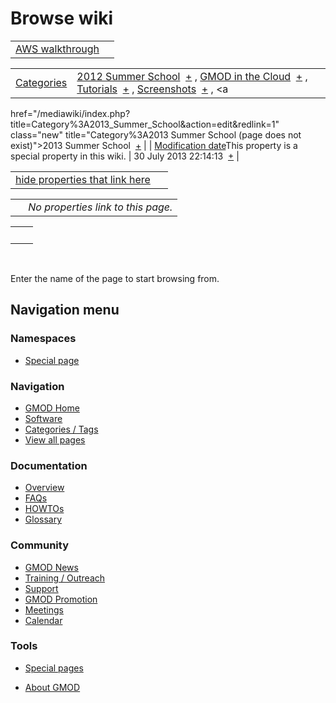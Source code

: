 



<span id="top"></span>




# <span dir="auto">Browse wiki</span>






|                                                            |     |
|------------------------------------------------------------|-----|
| [AWS walkthrough](/wiki/AWS_walkthrough "AWS walkthrough") |     |

|  |  |
|----|----|
| [Categories](/wiki/Special%3ACategories "Special%3ACategories") | <span class="smwb-value">[2012 Summer School](/wiki/Category%3A2012_Summer_School "Category%3A2012 Summer School")  <span class="smwsearch">[+](/wiki/Special%3ASearchByProperty/2012-20Summer-20School "Special%3ASearchByProperty/2012-20Summer-20School")</span></span> , <span class="smwb-value">[GMOD in the Cloud](/wiki/Category%3AGMOD_in_the_Cloud "Category%3AGMOD in the Cloud")  <span class="smwsearch">[+](/wiki/Special%3ASearchByProperty/GMOD-20in-20the-20Cloud "Special%3ASearchByProperty/GMOD-20in-20the-20Cloud")</span></span> , <span class="smwb-value">[Tutorials](/wiki/Category%3ATutorials "Category%3ATutorials")  <span class="smwsearch">[+](/wiki/Special%3ASearchByProperty/Tutorials "Special%3ASearchByProperty/Tutorials")</span></span> , <span class="smwb-value">[Screenshots](/wiki/Category%3AScreenshots "Category%3AScreenshots")  <span class="smwsearch">[+](/wiki/Special%3ASearchByProperty/Screenshots "Special%3ASearchByProperty/Screenshots")</span></span> , <span class="smwb-value"><a
href="/mediawiki/index.php?title=Category%3A2013_Summer_School&amp;action=edit&amp;redlink=1"
class="new"
title="Category%3A2013 Summer School (page does not exist)">2013 Summer
School</a>  <span class="smwsearch">[+](/wiki/Special%3ASearchByProperty/2013-20Summer-20School "Special%3ASearchByProperty/2013-20Summer-20School")</span></span> |
| <span class="smw-highlighter" data-type="1" state="inline" data-title="Property"><span class="smwbuiltin">[Modification date](/wiki/Property:Modification_date "Property:Modification date")</span><span class="smwttcontent">This property is a special property in this wiki.</span></span> | <span class="smwb-value">30 July 2013 22:14:13  <span class="smwsearch">[+](/wiki/Special%3ASearchByProperty/Modification-20date/30-20July-202013-2022:14:13 "Special%3ASearchByProperty/Modification-20date/30-20July-202013-2022:14:13")</span></span> |

<span id="smw_browse_incoming"></span>

|  |  |
|----|----|
| [hide properties that link here](/mediawiki/index.php?title=Special:Browse&offset=0&dir=out&article=AWS+walkthrough)  |  |

|     |                                    |
|-----|------------------------------------|
|     | *No properties link to this page.* |

|     |     |
|-----|-----|
|     |     |

 

Enter the name of the page to start browsing from.  








## Navigation menu



### Namespaces

- <span id="ca-nstab-special">[Special
  page](/wiki/Special%3ABrowse/AWS_walkthrough "This is a special page, you cannot edit the page itself")</span>






### Navigation



- <span id="n-GMOD-Home">[GMOD Home](/wiki/Main_Page)</span>
- <span id="n-Software">[Software](/wiki/GMOD_Components)</span>
- <span id="n-Categories-.2F-Tags">[Categories /
  Tags](/wiki/Categories)</span>
- <span id="n-View-all-pages">[View all
  pages](/wiki/Special:AllPages)</span>




### Documentation



- <span id="n-Overview">[Overview](/wiki/Overview)</span>
- <span id="n-FAQs">[FAQs](/wiki/Category%3AFAQ)</span>
- <span id="n-HOWTOs">[HOWTOs](/wiki/Category%3AHOWTO)</span>
- <span id="n-Glossary">[Glossary](/wiki/Glossary)</span>




### Community



- <span id="n-GMOD-News">[GMOD News](/wiki/GMOD_News)</span>
- <span id="n-Training-.2F-Outreach">[Training /
  Outreach](/wiki/Training_and_Outreach)</span>
- <span id="n-Support">[Support](/wiki/Support)</span>
- <span id="n-GMOD-Promotion">[GMOD
  Promotion](/wiki/GMOD_Promotion)</span>
- <span id="n-Meetings">[Meetings](/wiki/Meetings)</span>
- <span id="n-Calendar">[Calendar](/wiki/Calendar)</span>




### Tools



- <span id="t-specialpages"><a href="/wiki/Special%3ASpecialPages" accesskey="q"
  title="A list of all special pages [q]">Special pages</a></span>






- <span id="footer-places-about">[About
  GMOD](/wiki/GMOD%3AAbout "GMOD%3AAbout")</span>

<!-- -->




